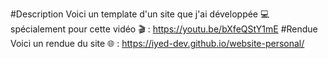 #Description
Voici un template d'un site que j'ai développée 💻 spécialement pour cette vidéo 🎬 : https://youtu.be/bXfeQStY1mE
#Rendue
Voici un rendue du site 🌐 : https://iyed-dev.github.io/website-personal/
